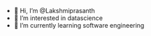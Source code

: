 - 👋 Hi, I’m @Lakshmiprasanth
- 👀 I’m interested in datascience
- 🌱 I’m currently learning software engineering


<!---
Lakshmiprasanthg/Lakshmiprasanthg is a ✨ special ✨ repository because its `README.md` (this file) appears on your GitHub profile.
You can click the Preview link to take a look at your changes.
--->

